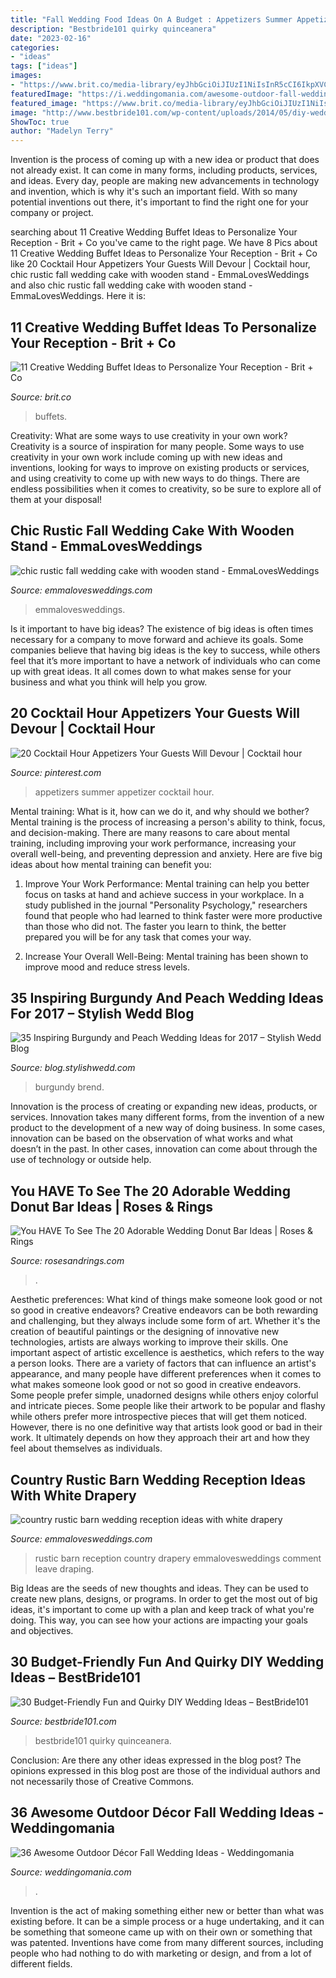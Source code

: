 ```yaml
---
title: "Fall Wedding Food Ideas On A Budget : Appetizers Summer Appetizer Cocktail Hour"
description: "Bestbride101 quirky quinceanera"
date: "2023-02-16"
categories:
- "ideas"
tags: ["ideas"]
images:
- "https://www.brit.co/media-library/eyJhbGciOiJIUzI1NiIsInR5cCI6IkpXVCJ9.eyJpbWFnZSI6Imh0dHBzOi8vYXNzZXRzLnJibC5tcy8yMTc3NTUwMi9vcmlnaW4uanBnIiwiZXhwaXJlc19hdCI6MTY1OTE2NDkyOX0.fHrtpX8AhxRfEfPIyd_VfVYRjapCUi-TvGjQNe02dKg/image.jpg?width=1500&amp;coordinates=150%2C0%2C150%2C0&amp;height=2000"
featuredImage: "https://i.weddingomania.com/awesome-outdoor-fall-wedding-decor-ideas-33.jpg"
featured_image: "https://www.brit.co/media-library/eyJhbGciOiJIUzI1NiIsInR5cCI6IkpXVCJ9.eyJpbWFnZSI6Imh0dHBzOi8vYXNzZXRzLnJibC5tcy8yMTc3NTUwMi9vcmlnaW4uanBnIiwiZXhwaXJlc19hdCI6MTY1OTE2NDkyOX0.fHrtpX8AhxRfEfPIyd_VfVYRjapCUi-TvGjQNe02dKg/image.jpg?width=1500&amp;coordinates=150%2C0%2C150%2C0&amp;height=2000"
image: "http://www.bestbride101.com/wp-content/uploads/2014/05/diy-wedding-ideas-22.jpg"
ShowToc: true
author: "Madelyn Terry"
---
```



Invention is the process of coming up with a new idea or product that does not already exist. It can come in many forms, including products, services, and ideas. Every day, people are making new advancements in technology and invention, which is why it's such an important field. With so many potential inventions out there, it's important to find the right one for your company or project.

	

		
searching about 11 Creative Wedding Buffet Ideas to Personalize Your Reception - Brit + Co you've came to the right page. We have 8 Pics about 11 Creative Wedding Buffet Ideas to Personalize Your Reception - Brit + Co like 20 Cocktail Hour Appetizers Your Guests Will Devour | Cocktail hour, chic rustic fall wedding cake with wooden stand - EmmaLovesWeddings and also chic rustic fall wedding cake with wooden stand - EmmaLovesWeddings. Here it is:
		
    
## 11 Creative Wedding Buffet Ideas To Personalize Your Reception - Brit + Co

<img loading=lazy src="https://www.brit.co/media-library/eyJhbGciOiJIUzI1NiIsInR5cCI6IkpXVCJ9.eyJpbWFnZSI6Imh0dHBzOi8vYXNzZXRzLnJibC5tcy8yMTc3NTUwMi9vcmlnaW4uanBnIiwiZXhwaXJlc19hdCI6MTY1OTE2NDkyOX0.fHrtpX8AhxRfEfPIyd_VfVYRjapCUi-TvGjQNe02dKg/image.jpg?width=1500&amp;coordinates=150%2C0%2C150%2C0&amp;height=2000" onerror="this.onerror=null;this.src='https://tse3.mm.bing.net/th?id=OIP.Ndrmi_1vQHsr7PtQz_ZNKAHaKl&amp;pid=15.1';" alt="11 Creative Wedding Buffet Ideas to Personalize Your Reception - Brit + Co">

_Source: brit.co_

>buffets. 

	

Creativity: What are some ways to use creativity in your own work?
Creativity is a source of inspiration for many people. Some ways to use creativity in your own work include coming up with new ideas and inventions, looking for ways to improve on existing products or services, and using creativity to come up with new ways to do things. There are endless possibilities when it comes to creativity, so be sure to explore all of them at your disposal!

    
## Chic Rustic Fall Wedding Cake With Wooden Stand - EmmaLovesWeddings

<img loading=lazy src="https://emmalovesweddings.com/wp-content/uploads/2018/08/chic-rustic-fall-wedding-cake-with-wooden-stand.jpg" onerror="this.onerror=null;this.src='https://tse2.mm.bing.net/th?id=OIP.LfmaFERiALotAtIPX8_JigHaLF&amp;pid=15.1';" alt="chic rustic fall wedding cake with wooden stand - EmmaLovesWeddings">

_Source: emmalovesweddings.com_

>emmalovesweddings. 

	

Is it important to have big ideas?
The existence of big ideas is often times necessary for a company to move forward and achieve its goals. Some companies believe that having big ideas is the key to success, while others feel that it’s more important to have a network of individuals who can come up with great ideas. It all comes down to what makes sense for your business and what you think will help you grow.

    
## 20 Cocktail Hour Appetizers Your Guests Will Devour | Cocktail Hour

<img loading=lazy src="https://i.pinimg.com/736x/b5/59/9d/b5599d7546ce2503331e53dcf8089697.jpg" onerror="this.onerror=null;this.src='https://tse3.mm.bing.net/th?id=OIP.Vmf-vM1mDT_RvVxefbvT7wHaLH&amp;pid=15.1';" alt="20 Cocktail Hour Appetizers Your Guests Will Devour | Cocktail hour">

_Source: pinterest.com_

>appetizers summer appetizer cocktail hour. 

	

Mental training: What is it, how can we do it, and why should we bother?
Mental training is the process of increasing a person's ability to think, focus, and decision-making. There are many reasons to care about mental training, including improving your work performance, increasing your overall well-being, and preventing depression and anxiety. Here are five big ideas about how mental training can benefit you:
1. Improve Your Work Performance: Mental training can help you better focus on tasks at hand and achieve success in your workplace. In a study published in the journal "Personality Psychology," researchers found that people who had learned to think faster were more productive than those who did not. The faster you learn to think, the better prepared you will be for any task that comes your way.

2. Increase Your Overall Well-Being: Mental training has been shown to improve mood and reduce stress levels.

    
## 35 Inspiring Burgundy And Peach Wedding Ideas For 2017 – Stylish Wedd Blog

<img loading=lazy src="https://blog.stylishwedd.com/wp-content/uploads/2016/12/vintage-burgundy-peach-and-brown-wedding-color-inspiration.jpg" onerror="this.onerror=null;this.src='https://tse2.mm.bing.net/th?id=OIP.vJ9jU50o4Kqh_Y_lfQqAzgHaRb&amp;pid=15.1';" alt="35 Inspiring Burgundy and Peach Wedding Ideas for 2017 – Stylish Wedd Blog">

_Source: blog.stylishwedd.com_

>burgundy brend. 

	

Innovation is the process of creating or expanding new ideas, products, or services. Innovation takes many different forms, from the invention of a new product to the development of a new way of doing business. In some cases, innovation can be based on the observation of what works and what doesn’t in the past. In other cases, innovation can come about through the use of technology or outside help.

    
## You HAVE To See The 20 Adorable Wedding Donut Bar Ideas | Roses &amp; Rings

<img loading=lazy src="http://www.rosesandrings.com/wp-content/uploads/2018/01/Donut-wall-wedding-desset-bar-e1577029472397.jpg" onerror="this.onerror=null;this.src='https://tse1.mm.bing.net/th?id=OIP.2io_hj12NndCF8dY1EB0-AHaLH&amp;pid=15.1';" alt="You HAVE To See The 20 Adorable Wedding Donut Bar Ideas | Roses &amp; Rings">

_Source: rosesandrings.com_

>. 

	

Aesthetic preferences: What kind of things make someone look good or not so good in creative endeavors?
Creative endeavors can be both rewarding and challenging, but they always include some form of art. Whether it's the creation of beautiful paintings or the designing of innovative new technologies, artists are always working to improve their skills. One important aspect of artistic excellence is aesthetics, which refers to the way a person looks. There are a variety of factors that can influence an artist's appearance, and many people have different preferences when it comes to what makes someone look good or not so good in creative endeavors. Some people prefer simple, unadorned designs while others enjoy colorful and intricate pieces. Some people like their artwork to be popular and flashy while others prefer more introspective pieces that will get them noticed. However, there is no one definitive way that artists look good or bad in their work. It ultimately depends on how they approach their art and how they feel about themselves as individuals.

    
## Country Rustic Barn Wedding Reception Ideas With White Drapery

<img loading=lazy src="https://emmalovesweddings.com/wp-content/uploads/2019/06/country-rustic-barn-wedding-reception-ideas-with-white-drapery.jpg" onerror="this.onerror=null;this.src='https://tse1.mm.bing.net/th?id=OIP.LsQep1KQ_k6-KQMnDjRmuwHaO3&amp;pid=15.1';" alt="country rustic barn wedding reception ideas with white drapery">

_Source: emmalovesweddings.com_

>rustic barn reception country drapery emmalovesweddings comment leave draping. 

	

Big Ideas are the seeds of new thoughts and ideas. They can be used to create new plans, designs, or programs. In order to get the most out of big ideas, it's important to come up with a plan and keep track of what you're doing. This way, you can see how your actions are impacting your goals and objectives.

    
## 30 Budget-Friendly Fun And Quirky DIY Wedding Ideas – BestBride101

<img loading=lazy src="http://www.bestbride101.com/wp-content/uploads/2014/05/diy-wedding-ideas-22.jpg" onerror="this.onerror=null;this.src='https://tse3.mm.bing.net/th?id=OIP.vPb6hcvg9Ujhmb-WcBoRwQHaLE&amp;pid=15.1';" alt="30 Budget-Friendly Fun and Quirky DIY Wedding Ideas – BestBride101">

_Source: bestbride101.com_

>bestbride101 quirky quinceanera. 

	

Conclusion: Are there any other ideas expressed in the blog post?
The opinions expressed in this blog post are those of the individual authors and not necessarily those of Creative Commons.

    
## 36 Awesome Outdoor Décor Fall Wedding Ideas - Weddingomania

<img loading=lazy src="https://i.weddingomania.com/awesome-outdoor-fall-wedding-decor-ideas-33.jpg" onerror="this.onerror=null;this.src='https://tse1.mm.bing.net/th?id=OIP.-Je6Uh2gDu9MSUsVRq1-HgAAAA&amp;pid=15.1';" alt="36 Awesome Outdoor Décor Fall Wedding Ideas - Weddingomania">

_Source: weddingomania.com_

>. 

	

Invention is the act of making something either new or better than what was existing before. It can be a simple process or a huge undertaking, and it can be something that someone came up with on their own or something that was patented. Inventions have come from many different sources, including people who had nothing to do with marketing or design, and from a lot of different fields.

